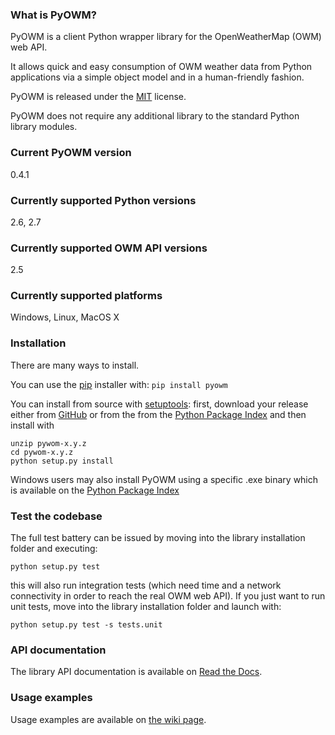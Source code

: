 ### What is PyOWM?
PyOWM is a client Python wrapper library for the OpenWeatherMap (OWM) web API.

It allows quick and easy consumption of OWM weather data from Python applications via a simple object model and in a human-friendly fashion.

PyOWM is released under the [MIT](https://github.com/csparpa/pyowm/blob/master/LICENSE) license.

PyOWM does not require any additional library to the standard Python library modules.

### Current PyOWM version
0.4.1

### Currently supported Python versions
2.6, 2.7

### Currently supported OWM API versions
2.5

### Currently supported platforms
Windows, Linux, MacOS X

### Installation
There are many ways to install.

You can use the [pip](https://pypi.python.org/pypi/pip) installer with:  `pip install pyowm`

You can install from source with [setuptools](https://pypi.python.org/pypi/setuptools): first, download your release either from [GitHub](https://github.com/csparpa/pyowm/releases) or from the from the [Python Package Index](https://pypi.python.org/pypi/pyowm) and then install with

    unzip pywom-x.y.z
    cd pywom-x.y.z
    python setup.py install

Windows users may also install PyOWM using a specific .exe binary which is available on the [Python Package Index](https://pypi.python.org/pypi/pyowm)

### Test the codebase
The full test battery can be issued by moving into the library installation folder
and executing:

    python setup.py test

this will also run integration tests (which need time and a network connectivity in order to reach the real OWM web API).
If you just want to run unit tests, move into the library installation folder and launch with:

    python setup.py test -s tests.unit


### API documentation
The library API documentation is available on [Read the Docs](https://pyowm.readthedocs.org).

### Usage examples
Usage examples are available on [the wiki page](https://github.com/csparpa/pyowm/wiki/Usage-examples).